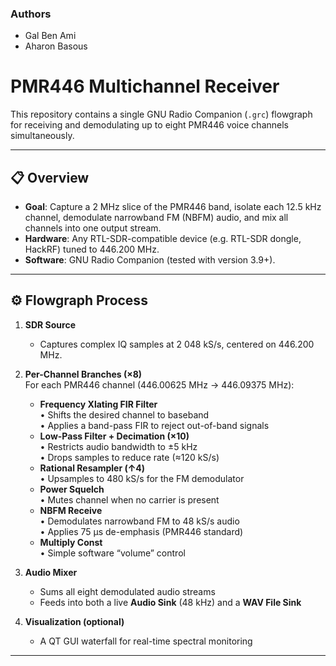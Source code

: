 ### Authors
- Gal Ben Ami
- Aharon Basous

# PMR446 Multichannel Receiver

This repository contains a single GNU Radio Companion (`.grc`) flowgraph for receiving and demodulating up to eight PMR446 voice channels simultaneously.  

---

## 📋 Overview

- **Goal**: Capture a 2 MHz slice of the PMR446 band, isolate each 12.5 kHz channel, demodulate narrowband FM (NBFM) audio, and mix all channels into one output stream.  
- **Hardware**: Any RTL-SDR-compatible device (e.g. RTL-SDR dongle, HackRF) tuned to 446.200 MHz.  
- **Software**: GNU Radio Companion (tested with version 3.9+).

---

## ⚙️ Flowgraph Process

1. **SDR Source**  
   - Captures complex IQ samples at 2 048 kS/s, centered on 446.200 MHz.

2. **Per-Channel Branches (×8)**  
   For each PMR446 channel (446.00625 MHz → 446.09375 MHz):  
   - **Frequency Xlating FIR Filter**  
     • Shifts the desired channel to baseband  
     • Applies a band-pass FIR to reject out-of-band signals  
   - **Low-Pass Filter + Decimation (×10)**  
     • Restricts audio bandwidth to ±5 kHz  
     • Drops samples to reduce rate (≈120 kS/s)  
   - **Rational Resampler (↑4)**  
     • Upsamples to 480 kS/s for the FM demodulator  
   - **Power Squelch**  
     • Mutes channel when no carrier is present  
   - **NBFM Receive**  
     • Demodulates narrowband FM to 48 kS/s audio  
     • Applies 75 µs de-emphasis (PMR446 standard)  
   - **Multiply Const**  
     • Simple software “volume” control

3. **Audio Mixer**  
   - Sums all eight demodulated audio streams  
   - Feeds into both a live **Audio Sink** (48 kHz) and a **WAV File Sink**

4. **Visualization (optional)**  
   - A QT GUI waterfall for real-time spectral monitoring

---

